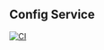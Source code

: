 ## Config Service
[![CI](https://github.com/vpnbeast/config-service/workflows/CI/badge.svg?event=push)](https://github.com/vpnbeast/config-service/actions?query=workflow%3ACI)